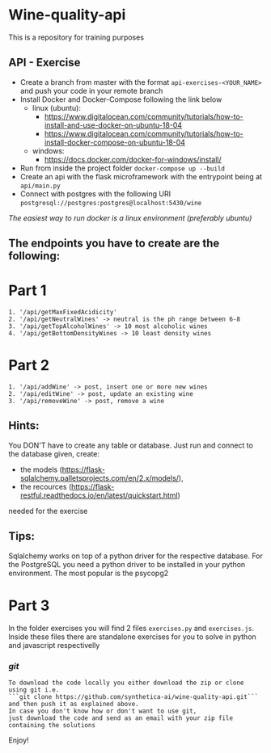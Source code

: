 # Wine-quality-api
This is a repository for training purposes

## API - Exercise
* Create a branch from master with the format ```api-exercises-<YOUR_NAME>``` and push your code in your remote branch 
* Install Docker and Docker-Compose following the link below
    * linux (ubuntu):
        * https://www.digitalocean.com/community/tutorials/how-to-install-and-use-docker-on-ubuntu-18-04
        * https://www.digitalocean.com/community/tutorials/how-to-install-docker-compose-on-ubuntu-18-04
    * windows:
        * https://docs.docker.com/docker-for-windows/install/
* Run from inside the project folder ```docker-compose up --build```
* Create an api with the flask microframework with the entrypoint being at ```api/main.py```
* Connect with postgres with the following URI ```postgresql://postgres:postgres@localhost:5430/wine```

 *The easiest way to run docker is a linux environment (preferably ubuntu)*
 
## The endpoints you have to create are the following:

# Part 1
    1. '/api/getMaxFixedAcidicity'
    2. '/api/getNeutralWines' -> neutral is the ph range between 6-8
    3. '/api/getTopAlcoholWines' -> 10 most alcoholic wines
    4. '/api/getBottomDensityWines -> 10 least density wines
# Part 2

    1. '/api/addWine' -> post, insert one or more new wines
    2. '/api/editWine' -> post, update an existing wine
    3. '/api/removeWine' -> post, remove a wine

## Hints:
   You DON'T have to create any table or database. Just run and connect to the database given, create:
   * the models (https://flask-sqlalchemy.palletsprojects.com/en/2.x/models/),
   * the recources (https://flask-restful.readthedocs.io/en/latest/quickstart.html)
   
   needed for the exercise
   
## Tips:
   Sqlalchemy works on top of a python driver for the respective database. For the PostgreSQL you need a python driver to be installed in your python environment. The most popular is the psycopg2 

# Part 3
   In the folder exercises you will find 2 files ```exercises.py``` and ```exercises.js```.
   Inside these files there are standalone exercises for you to solve in python and javascript respectivelly

### *git*
    To download the code locally you either download the zip or clone using git i.e.
    ```git clone https://github.com/synthetica-ai/wine-quality-api.git```
    and then push it as explained above. 
    In case you don't know how or don't want to use git,
    just download the code and send as an email with your zip file containing the solutions
   
 Enjoy!
